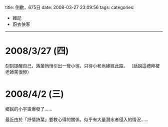 title: 倒數，675日
date: 2008-03-27 23:09:56
tags:
categories:
- 雜記
- 蔚衣俠客
---

# 2008/3/27 (四)

刻刻提醒自己，落葉悄悄引出一彎小徑，只待小和尚緣經此路。
（話說這禮拜被老師罵很慘）

<!-- more -->

# 2008/4/2 (三)

鄉民的小宇宙爆發了……

最近由於「抒情詩葉」要教心得的關係，似乎有大量潛水者侵入的情況……